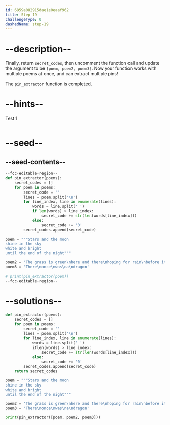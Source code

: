 ```yaml
---
id: 6859a082915dae1e0eaaf962
title: Step 19
challengeType: 0
dashedName: step-19
---
```


# --description--

Finally, return `secret_codes`, then uncomment the function call and update the argument to be `[poem, poem2, poem3]`. Now your function works with multiple poems at once, and can extract multiple pins!

The `pin_extractor` function is completed.

# --hints--

Test 1

```js

```

# --seed--

## --seed-contents--

```py
--fcc-editable-region--
def pin_extractor(poems):
    secret_codes = []
    for poem in poems:
        secret_code = ''
        lines = poem.split('\n')
        for line_index, line in enumerate(lines):
            words = line.split(' ')
            if len(words) > line_index:
                secret_code += str(len(words[line_index]))
            else:
                secret_code += '0'
        secret_codes.append(secret_code)

poem = """Stars and the moon
shine in the sky
white and bright
until the end of the night"""

poem2 = 'The grass is green\nhere and there\nhoping for rain\nbefore it turns yellow'
poem3 = 'There\nonce\nwas\na\ndragon'

# print(pin_extractor(poem))
--fcc-editable-region--

```

# --solutions--

```py
def pin_extractor(poems):
    secret_codes = []
    for poem in poems:
        secret_code = ''
        lines = poem.split('\n')
        for line_index, line in enumerate(lines):
            words = line.split(' ')
            iflen(words) > line_index:
                secret_code += str(len(words[line_index]))
            else:
                secret_code += '0'
        secret_codes.append(secret_code)
    return secret_codes

poem = """Stars and the moon
shine in the sky
white and bright
until the end of the night"""

poem2 = 'The grass is green\nhere and there\nhoping for rain\nbefore it turns yellow'
poem3 = 'There\nonce\nwas\na\ndragon'

print(pin_extractor([poem, poem2, poem3]))


```

